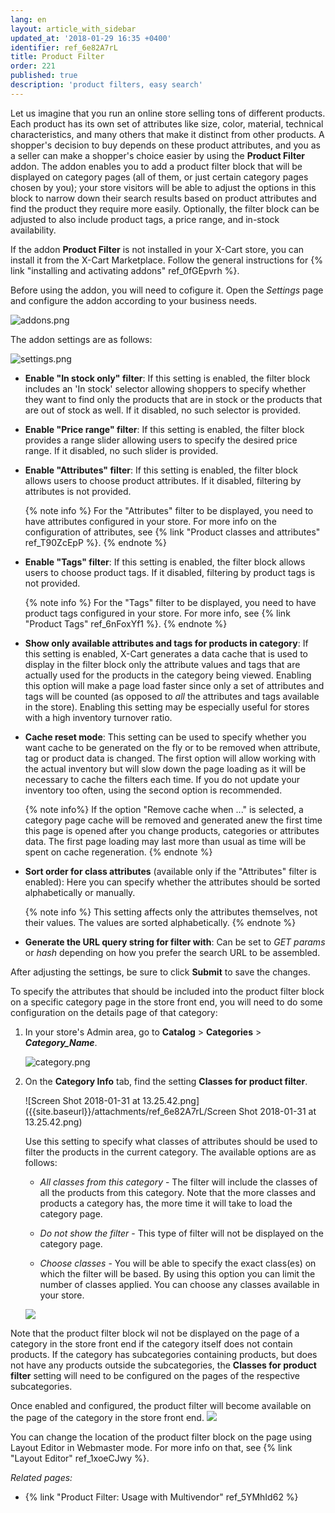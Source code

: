 ```yaml
---
lang: en
layout: article_with_sidebar
updated_at: '2018-01-29 16:35 +0400'
identifier: ref_6e82A7rL
title: Product Filter
order: 221
published: true
description: 'product filters, easy search'
---
```

Let us imagine that you run an online store selling tons of different products. Each product has its own set of attributes like size, color, material, technical characteristics, and many others that make it distinct from other products. A shopper's decision to buy depends on these product attributes, and you as a seller can make a shopper's choice easier by using the **Product Filter** addon. The addon enables you to add a product filter block that will be displayed on category pages (all of them, or just certain category pages chosen by you); your store visitors will be able to adjust the options in this block to narrow down their search results based on product attributes and find the product they require more easily. Optionally, the filter block can be adjusted to also include product tags, a price range, and in-stock availability. 

If the addon **Product Filter** is not installed in your X-Cart store, you can install it from the X-Cart Marketplace. Follow the general instructions for {% link "installing and activating addons" ref_0fGEpvrh %}.

Before using the addon, you will need to cofigure it. Open the _Settings_ page and configure the addon according to your business needs.

![addons.png]({{site.baseurl}}/attachments/ref_6e82A7rL/addons.png)

The addon settings are as follows:

![settings.png]({{site.baseurl}}/attachments/ref_6e82A7rL/settings.png)

   * **Enable "In stock only" filter**: If this setting is enabled, the filter block includes an 'In stock' selector allowing shoppers to specify whether they want to find only the products that are in stock or the products that are out of stock as well. If it disabled, no such selector is provided. 

   * **Enable "Price range" filter**: If this setting is enabled, the filter block provides a range slider allowing users to specify the desired price range. If it disabled, no such slider is provided. 

   * **Enable "Attributes" filter**: If this setting is enabled, the filter block allows users to choose product attributes. If it disabled, filtering by attributes is not provided.

     {% note info %}
     For the "Attributes" filter to be displayed, you need to have attributes configured in your store. For more info on the configuration of attributes, see {% link "Product classes and attributes" ref_T90ZcEpP %}. 
     {% endnote %}

   * **Enable "Tags" filter**: If this setting is enabled, the filter block allows users to choose product tags. If it disabled, filtering by product tags is not provided.

     {% note info %}
     For the "Tags" filter to be displayed, you need to have product tags configured in your store. For more info, see {% link "Product Tags" ref_6nFoxYf1 %}.
     {% endnote %}

   * **Show only available attributes and tags for products in category**: If this setting is enabled, X-Cart generates a data cache that is used to display in the filter block only the attribute values and tags that are actually used for the products in the category being viewed. Enabling this option will make a page load faster since only a set of attributes and tags will be counted (as opposed to _all_ the attributes and tags available in the store). Enabling this setting may be especially useful for stores with a high inventory turnover ratio.

   * **Cache reset mode**: This setting can be used to specify whether you want cache to be generated on the fly or to be removed when attribute, tag or product data is changed. The first option will allow working with the actual inventory but will slow down the page loading as it will be necessary to cache the filters each time. If you do not update your inventory too often, using the second option is recommended. 

     {% note info%}
     If the option "Remove cache when ..." is selected, a category page cache will be removed and generated anew the first time this page is opened after you change products, categories or attributes data. The first page loading may last more than usual as time will be spent on cache regeneration.
     {% endnote %}

   * **Sort order for class attributes** (available only if the "Attributes" filter is enabled): Here you can specify whether the attributes should be sorted alphabetically or manually.

     {% note info %}
     This setting affects only the attributes themselves, not their values. The values are sorted alphabetically. 
     {% endnote %}

   * **Generate the URL query string for filter with**: Can be set to _GET params_ or _hash_ depending on how you prefer the search URL to be assembled.

After adjusting the settings, be sure to click **Submit** to save the changes.

To specify the attributes that should be included into the product filter block on a specific category page in the store front end, you will need to do some configuration on the details page of that category: 

   1. In your store's Admin area, go to **Catalog** > **Categories** > **_Category_Name_**.

      ![category.png]({{site.baseurl}}/attachments/ref_6e82A7rL/category.png)

   2. On the **Category Info** tab, find the setting **Classes for product filter**.

      ![Screen Shot 2018-01-31 at 13.25.42.png]({{site.baseurl}}/attachments/ref_6e82A7rL/Screen Shot 2018-01-31 at 13.25.42.png)

      Use this setting to specify what classes of attributes should be used to filter the products in the current category. The available options are as follows:
      
      * _All classes from this category_ - The filter will include the classes of all the products from this category. Note that the more classes and products a category has, the more time it will take to load the category page.
      
      * _Do not show the filter_ - This type of filter will not be displayed on the category page.
      
      * _Choose classes_ - You will be able to specify the exact class(es) on which the filter will be based. By using this option you can limit the number of classes applied. You can choose any classes available in your store.

      ![]({{site.baseurl}}/attachments/ref_6e82A7rL/Screen%20Shot%202018-01-31%20at%2013.26.33.png)

Note that the product filter block wil not be displayed on the page of a category in the store front end if the category itself does not contain products. If the category has subcategories containing products, but does not have any products outside the subcategories, the **Classes for product filter** setting will need to be configured on the pages of the respective subcategories.

Once enabled and configured, the product filter will become available on the page of the category in the store front end.
![]({{site.baseurl}}/attachments/ref_6e82A7rL/store-front.png)

You can change the location of the product filter block on the page using Layout Editor in Webmaster mode. For more info on that, see {% link "Layout Editor" ref_1xoeCJwy %}.


_Related pages:_

   * {% link "Product Filter: Usage with Multivendor" ref_5YMhId62 %}
